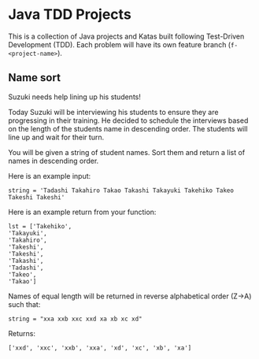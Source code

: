 # Java TDD Projects

This is a collection of Java projects and Katas built following Test-Driven Development (TDD).
Each problem will have its own feature branch (`f-<project-name>`).

## Name sort

Suzuki needs help lining up his students!

Today Suzuki will be interviewing his students to ensure they are progressing in their training. He decided to schedule the interviews based on the length of the students name in descending order. The students will line up and wait for their turn.

You will be given a string of student names. Sort them and return a list of names in descending order.

Here is an example input:

```
string = 'Tadashi Takahiro Takao Takashi Takayuki Takehiko Takeo Takeshi Takeshi'
```

Here is an example return from your function:

```
lst = ['Takehiko',
'Takayuki',
'Takahiro',
'Takeshi',
'Takeshi',
'Takashi',
'Tadashi',
'Takeo',
'Takao']
```

Names of equal length will be returned in reverse alphabetical order (Z->A) such that:

```
string = "xxa xxb xxc xxd xa xb xc xd"
```

Returns:

```
['xxd', 'xxc', 'xxb', 'xxa', 'xd', 'xc', 'xb', 'xa']
```